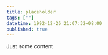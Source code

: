 ```yaml
---
title: placeholder
tags: [""]
datetime: 1992-12-26 21:07:32+08:00
published: true
---
```


Just some content
